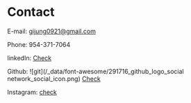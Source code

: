 # Contact

E-mail: gijung0921@gmail.com 

Phone: 954-371-7064

linkedIn: [Check](https://www.linkedin.com/in/gijung-lee-641027222/)

Github: ![git](/_data/font-awesome/291716_github_logo_social network_social_icon.png) [Check](https://github.com/GijungLee/)

Instagram: [check](https://www.instagram.com/gijung0921/)
